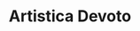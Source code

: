 ---
title: "Artistica Devoto"
url: /ciudad-autonoma-de-buenos-aires/artistica-devoto/
shop: arte
---
